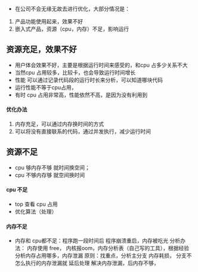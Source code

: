 * 在公司不会无缘无故去进行优化，大部分情况是：
1. 产品功能使用起来，效果不好
2. 嵌入式产品，资源（cpu，内存）不足，影响运行

## 资源充足，效果不好
* 用户体会效果不好，主要是根据运行时间来感受的，和cpu 占多少关系不大
* 当然cpu 占用较多，比较卡，也会导致运行时间增长
* 性能 可以通过记录代码段的运行时长来分析，可以知道哪块代码
* 运行性能不等于cpu占用，
* 有时 cpu 占用非常高，性能依然不高，是因为没有利用到
#### 优化办法
1. 内存充足，可以通过内存换时间的方式
2. 可以将没有直接联系的代码，通过并发执行，减少运行时间

## 资源不足
* cpu 够内存不够 就时间换空间；
* cpu 不够内存够 就空间换时间
#### cpu 不足
* top 查看 cpu 占用 
* 优化算法（处理）
#### 内存不足
* 内存和 cpu都不足：程序跑一段时间后 程序崩溃重启，内存被吃光
分析办法： 内存使用 free， 内核报oom，内存分析表（自己写的工具），根据经验分析内存占用哪多，内存泄漏
原则：找重点，分析主分支 内存耗损， 分支不怎么执行的内存泄漏就 延后处理
解决内存泄漏，后内存不够，